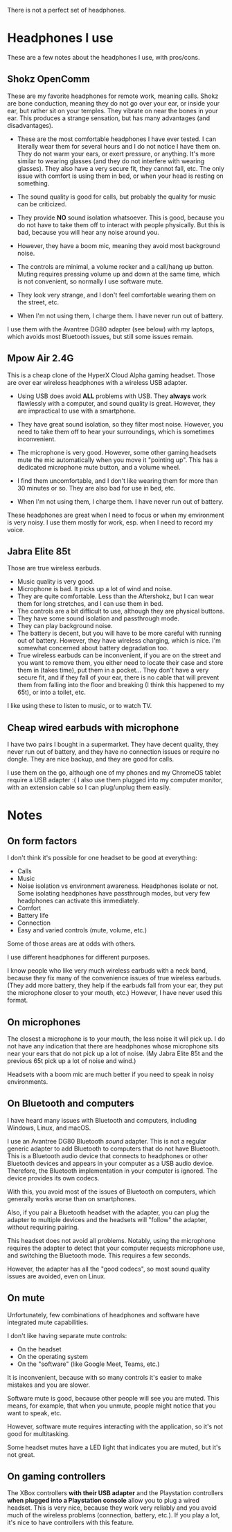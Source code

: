 There is not a perfect set of headphones.

# Headphones I use

These are a few notes about the headphones I use, with pros/cons.

## Shokz OpenComm

These are my favorite headphones for remote work, meaning calls.
Shokz are bone conduction, meaning they do not go over your ear, or inside your ear, but rather sit on your temples.
They vibrate on near the bones in your ear.
This produces a strange sensation, but has many advantages (and disadvantages).

* These are the most comfortable headphones I have ever tested.
  I can literally wear them for several hours and I do not notice I have them on.
  They do not warm your ears, or exert pressure, or anything.
  It's more similar to wearing glasses (and they do not interfere with wearing glasses).
  They also have a very secure fit, they cannot fall, etc.
  The only issue with comfort is using them in bed, or when your head is resting on something.

* The sound quality is good for calls, but probably the quality for music can be criticized.

* They provide **NO** sound isolation whatsoever.
  This is good, because you do not have to take them off to interact with people physically.
  But this is bad, because you will hear any noise around you.

* However, they have a boom mic, meaning they avoid most background noise.

* The controls are minimal, a volume rocker and a call/hang up button.
  Muting requires pressing volume up and down at the same time, which is not convenient, so normally I use software mute.

* They look very strange, and I don't feel comfortable wearing them on the street, etc.

* When I'm not using them, I charge them.
  I have never run out of battery.

I use them with the Avantree DG80 adapter (see below) with my laptops, which avoids most Bluetooth issues, but still some issues remain.

## Mpow Air 2.4G

This is a cheap clone of the HyperX Cloud Alpha gaming headset.
Those are over ear wireless headphones with a wireless USB adapter.

* Using USB does avoid **ALL** problems with USB.
  They **always** work flawlessly with a computer, and sound quality is great.
  However, they are impractical to use with a smartphone.

* They have great sound isolation, so they filter most noise.
  However, you need to take them off to hear your surroundings, which is sometimes inconvenient.

* The microphone is very good.
  However, some other gaming headsets mute the mic automatically when you move it "pointing up".
  This has a dedicated microphone mute button, and a volume wheel.

* I find them uncomfortable, and I don't like wearing them for more than 30 minutes or so.
  They are also bad for use in bed, etc.

* When I'm not using them, I charge them.
  I have never run out of battery.

These headphones are great when I need to focus or when my environment is very noisy.
I use them mostly for work, esp. when I need to record my voice.

## Jabra Elite 85t

Those are true wireless earbuds.

* Music quality is very good.
* Microphone is bad.
  It picks up a lot of wind and noise.
* They are quite comfortable.
  Less than the Aftershokz, but I can wear them for long stretches, and I can use them in bed.
* The controls are a bit difficult to use, although they are physical buttons.
* They have some sound isolation and passthrough mode.
* They can play background noise.
* The battery is decent, but you will have to be more careful with running out of battery.
  However, they have wireless charging, which is nice.
  I'm somewhat concerned about battery degradation too.
* True wireless earbuds can be inconvenient, if you are on the street and you want to remove them, you either need to locate their case and store them in (takes time), put them in a pocket...
  They don't have a very secure fit, and if they fall of your ear, there is no cable that will prevent them from falling into the floor and breaking (I think this happened to my 65t), or into a toilet, etc.

I like using these to listen to music, or to watch TV.

## Cheap wired earbuds with microphone

I have two pairs I bought in a supermarket.
They have decent quality, they never run out of battery, and they have no connection issues or require no dongle.
They are nice backup, and they are good for calls.

I use them on the go, although one of my phones and my ChromeOS tablet require a USB adapter :(
I also use them plugged into my computer monitor, with an extension cable so I can plug/unplug them easily.

# Notes

## On form factors

I don't think it's possible for one headset to be good at everything:

* Calls
* Music
* Noise isolation vs environment awareness.
  Headphones isolate or not.
  Some isolating headphones have passthrough modes, but very few headphones can activate this immediately.
* Comfort
* Battery life
* Connection
* Easy and varied controls (mute, volume, etc.)

Some of those areas are at odds with others.

I use different headphones for different purposes.

I know people who like very much wireless earbuds with a neck band, because they fix many of the convenience issues of true wireless earbuds.
(They add more battery, they help if the earbuds fall from your ear, they put the microphone closer to your mouth, etc.)
However, I have never used this format.

## On microphones

The closest a microphone is to your mouth, the less noise it will pick up.
I do not have any indication that there are headphones whose microphone sits near your ears that do not pick up a lot of noise.
(My Jabra Elite 85t and the previous 65t pick up a lot of noise and wind.)

Headsets with a boom mic are much better if you need to speak in noisy environments.

## On Bluetooth and computers

I have heard many issues with Bluetooth and computers, including Windows, Linux, and macOS.

I use an Avantree DG80 Bluetooth *sound* adapter.
This is not a regular generic adapter to add Bluetooth to computers that do not have Bluetooth.
This is a Bluetooth audio device that connects to headphones or other Bluetooth devices and appears in your computer as a USB audio device.
Therefore, the Bluetooth implementation in your computer is ignored.
The device provides its own codecs.

With this, you avoid most of the issues of Bluetooth on computers, which generally works worse than on smartphones.

Also, if you pair a Bluetooth headset with the adapter, you can plug the adapter to multiple devices and the headsets will "follow" the adapter, without requiring pairing.

This headset does not avoid all problems.
Notably, using the microphone requires the adapter to detect that your computer requests microphone use, and switching the Bluetooth mode.
This requires a few seconds.

However, the adapter has all the "good codecs", so most sound quality issues are avoided, even on Linux.

## On mute

Unfortunately, few combinations of headphones and software have integrated mute capabilities.

I don't like having separate mute controls:

* On the headset
* On the operating system
* On the "software" (like Google Meet, Teams, etc.)

It is inconvenient, because with so many controls it's easier to make mistakes and you are slower.

Software mute is good, because other people will see you are muted.
This means, for example, that when you unmute, people might notice that you want to speak, etc.

However, software mute requires interacting with the application, so it's not good for multitasking.

Some headset mutes have a LED light that indicates you are muted, but it's not great.

## On gaming controllers

The XBox controllers **with their USB adapter** and the Playstation controllers **when plugged into a Playstation console** allow you to plug a wired headset.
This is very nice, because they work very reliably and you avoid much of the wireless problems (connection, battery, etc.).
If you play a lot, it's nice to have controllers with this feature.

